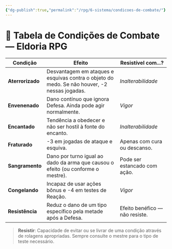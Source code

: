 ```yaml
---
{"dg-publish":true,"permalink":"/rpg/6-sistema/condicoes-de-combate/"}
---
```




# 🧷 Tabela de Condições de Combate — Eldoria RPG

| Condição         | Efeito                                                                                       | Resistível com...?             |
| ---------------- | -------------------------------------------------------------------------------------------- | ------------------------------ |
| **Aterrorizado** | Desvantagem em ataques e esquivas contra o objeto do medo. Se não houver, -2 nessas jogadas. | *Inalterabilidade*             |
| **Envenenado**   | Dano contínuo que ignora Defesa. Ainda pode agir normalmente.                                | *Vigor*                        |
| **Encantado**    | Tendência a obedecer e não ser hostil à fonte do encanto.                                    | *Inalterabilidade*             |
| **Fraturado**    | -3 em jogadas de ataque e esquiva.                                                           | Apenas com cura ou descanso.   |
| **Sangramento**  | Dano por turno igual ao dado da arma que causou o efeito (ou conforme o mestre).             | Pode ser estancado com ação.   |
| **Congelando**   | Incapaz de usar ações bônus e -4 em testes de Reação.                                        | *Vigor*                        |
| **Resistência**  | Reduz o dano de um tipo específico pela metade após a Defesa.                                | Efeito benéfico — não resiste. |

> **Resistir**: Capacidade de evitar ou se livrar de uma condição através de rolagens apropriadas. Sempre consulte o mestre para o tipo de teste necessário.
